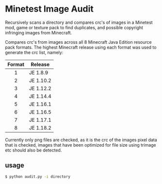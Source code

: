 # Minetest Image Audit
Recursively scans a directory and compares crc's of images in a Minetest mod, 
game or texture pack to find duplicates, and possible copyright infringing 
images from Minecraft.

Compares crc's from images across all 8 Minecraft Java Edition resource pack
formats. The highest Minecraft release using each format was used to generate 
the crc list, namely:

|Format   |Release|	
|:-------:|--------|
|1 |JE 1.8.9|
|2 |JE 1.10.2|
|3 |JE 1.12.2|
|4 |JE 1.14.4|
|5 |JE 1.16.1|
|6 |JE 1.16.5|
|7 |JE 1.17.1|
|8 |JE 1.18.2|

Currently only png files are checked, as it is the crc of the images pixel data
that is checked, images that have been optimized for file size using trimage etc
should also be detected.

## usage
```bash
$ python audit.py -i directory
```

